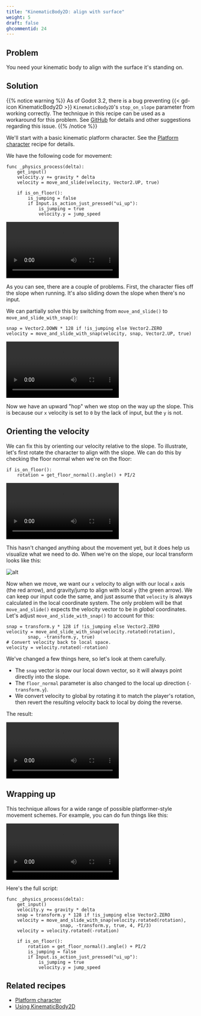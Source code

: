 ```yaml
---
title: "KinematicBody2D: align with surface"
weight: 5
draft: false
ghcommentid: 24
---
```


## Problem

You need your kinematic body to align with the surface it's standing on.

## Solution

{{% notice warning %}}
As of Godot 3.2, there is a bug preventing {{< gd-icon KinematicBody2D >}} `KinematicBody2D`'s `stop_on_slope` parameter from working correctly. The technique in this recipe can be used as a workaround for this problem. See [GitHub](https://github.com/godotengine/godot/issues) for details and other suggestions regarding this issue.
{{% /notice %}}

We'll start with a basic kinematic platform character. See the [Platform character](/godot_recipes/2d/platform_character/) recipe for details.

We have the following code for movement:

```gdscript
func _physics_process(delta):
    get_input()
    velocity.y += gravity * delta
    velocity = move_and_slide(velocity, Vector2.UP, true)

    if is_on_floor():
        is_jumping = false
        if Input.is_action_just_pressed("ui_up"):
            is_jumping = true
            velocity.y = jump_speed
```

<video controls src="/godot_recipes/img/2d_align_01.webm"></video>

As you can see, there are a couple of problems. First, the character flies off the slope when running. It's also sliding down the slope when there's no input.

We can partially solve this by switching from `move_and_slide()` to `move_and_slide_with_snap()`:

```gdscript
snap = Vector2.DOWN * 128 if !is_jumping else Vector2.ZERO
velocity = move_and_slide_with_snap(velocity, snap, Vector2.UP, true)
```

<video controls src="/godot_recipes/img/2d_align_02.webm"></video>

Now we have an upward "hop" when we stop on the way up the slope. This is because our `x` velocity is set to `0` by the lack of input, but the `y` is not.

## Orienting the velocity

We can fix this by orienting our velocity relative to the slope. To illustrate, let's first rotate the character to align with the slope. We can do this by checking the floor normal when we're on the floor:

```gdscript
if is_on_floor():
    rotation = get_floor_normal().angle() + PI/2
```

<video controls src="/godot_recipes/img/2d_align_03.webm"></video>

This hasn't changed anything about the movement yet, but it does help us visualize what we need to do. When we're on the slope, our local transform looks like this:

![alt](/godot_recipes/img/2d_align_04.png)

Now when we move, we want our `x` velocity to align with our local `x` axis (the red arrow), and gravity/jump to align with local `y` (the green arrow). We can keep our input code the same, and just assume that `velocity` is always calculated in the local coordinate system. The only problem will be that `move_and_slide()` expects the velocity vector to be in *global* coordinates. Let's adjust `move_and_slide_with_snap()` to account for this:

```gdscript
snap = transform.y * 128 if !is_jumping else Vector2.ZERO
velocity = move_and_slide_with_snap(velocity.rotated(rotation),
        snap, -transform.y, true)
# Convert velocity back to local space.
velocity = velocity.rotated(-rotation)
```

We've changed a few things here, so let's look at them carefully.

* The `snap` vector is now our local down vector, so it will always point directly into the slope.
* The `floor_normal` parameter is also changed to the local up direction (`-transform.y`).
* We convert velocity to global by rotating it to match the player's rotation, then revert the resulting velocity back to local by doing the reverse.

The result:

<video controls src="/godot_recipes/img/2d_align_05.webm"></video>

## Wrapping up

This technique allows for a wide range of possible platformer-style movement schemes. For example, you can do fun things like this:

<video controls src="/godot_recipes/img/2d_align_06.webm"></video>

Here's the full script:

```gdscript
func _physics_process(delta):
    get_input()
    velocity.y += gravity * delta
    snap = transform.y * 128 if !is_jumping else Vector2.ZERO
    velocity = move_and_slide_with_snap(velocity.rotated(rotation),
                    snap, -transform.y, true, 4, PI/3)
    velocity = velocity.rotated(-rotation)

    if is_on_floor():
        rotation = get_floor_normal().angle() + PI/2
        is_jumping = false
        if Input.is_action_just_pressed("ui_up"):
            is_jumping = true
            velocity.y = jump_speed
```

## Related recipes

- [Platform character](http://kidscancode.org/godot_recipes/2d/platform_character)
- [Using KinematicBody2D](/godot_recipes/physics/godot3_kinematic2d/)

<!-- #### Like video? -->
